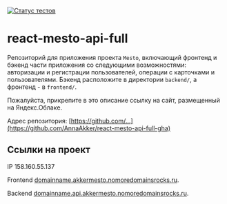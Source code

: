 [![Статус тестов](../../actions/workflows/tests.yml/badge.svg)](../../actions/workflows/tests.yml)

# react-mesto-api-full
Репозиторий для приложения проекта `Mesto`, включающий фронтенд и бэкенд части приложения со следующими возможностями: авторизации и регистрации пользователей, операции с карточками и пользователями. Бэкенд расположите в директории `backend/`, а фронтенд - в `frontend/`. 
  
Пожалуйста, прикрепите в это описание ссылку на сайт, размещенный на Яндекс.Облакe.

Адрес репозитория: [https://github.com/...](https://github.com/AnnaAkker/react-mesto-api-full-gha)

## Ссылки на проект

IP 158.160.55.137

Frontend [domainname.akkermesto.nomoredomainsrocks.ru](http://domainname.akkermesto.nomoredomainsrocks.ru).

Backend [domainname.api.akkermesto.nomoredomainsrocks.ru](http://domainname.api.akkermesto.nomoredomainsrocks.ru).
